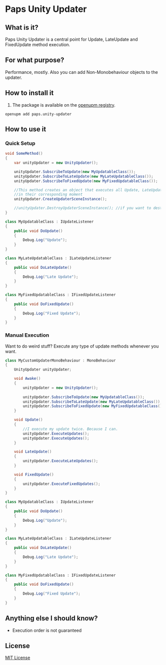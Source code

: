 # Paps Unity Updater

## What is it?

Paps Unity Updater is a central point for Update, LateUpdate and FixedUpdate method execution.

## For what purpose?

Performance, mostly. Also you can add Non-Monobehaviour objects to the updater.

## How to install it
1. The package is available on the [openupm registry](https://openupm.com/packages/paps.unity-updater/).
```
openupm add paps.unity-updater
```

## How to use it

### Quick Setup

```csharp
void SomeMethod()
{
    var unityUpdater = new UnityUpdater();

    unityUpdater.SubscribeToUpdate(new MyUpdatableClass());
    unityUpdater.SubscribeToLateUpdate(new MyLateUpdatableClass());
    unityUpdater.SubscribeToFixedUpdate(new MyFixedUpdatableClass());

    //This method creates an object that executes all Update, LateUpdate and FixedUpdate Listeners
    //in their corresponding moment
    unityUpdater.CreateUpdaterSceneInstance();

    //unityUpdater.DestroyUpdaterSceneInstance(); //if you want to destroy that object
}

class MyUpdatableClass : IUpdateListener
{
    public void DoUpdate()
    {
        Debug.Log("Update");
    }
}

class MyLateUpdatableClass : ILateUpdateListener
{
    public void DoLateUpdate()
    {
        Debug.Log("Late Update");
    }
}

class MyFixedUpdatableClass : IFixedUpdateListener
{
    public void DoFixedUpdate()
    {
        Debug.Log("Fixed Update");
    }
}
```

### Manual Execution

Want to do weird stuff? Execute any type of update methods whenever you want.

```csharp
class MyCustomUpdaterMonoBehaviour : MonoBehaviour
{
    UnityUpdater unityUpdater;

    void Awake()
    {
        unityUpdater = new UnityUpdater();
    
        unityUpdater.SubscribeToUpdate(new MyUpdatableClass());
        unityUpdater.SubscribeToLateUpdate(new MyLateUpdatableClass());
        unityUpdater.SubscribeToFixedUpdate(new MyFixedUpdatableClass());
    }

    void Update()
    {
        //I execute my update twice. Because I can.
        unityUpdater.ExecuteUpdates();
        unityUpdater.ExecuteUpdates();
    }

    void LateUpdate()
    {
        unityUpdater.ExecuteLateUpdates();
    }

    void FixedUpdate()
    {
        unityUpdater.ExecuteFixedUpdates();
    }
}

class MyUpdatableClass : IUpdateListener
{
    public void DoUpdate()
    {
        Debug.Log("Update");
    }
}

class MyLateUpdatableClass : ILateUpdateListener
{
    public void DoLateUpdate()
    {
        Debug.Log("Late Update");
    }
}

class MyFixedUpdatableClass : IFixedUpdateListener
{
    public void DoFixedUpdate()
    {
        Debug.Log("Fixed Update");
    }
}
```

## Anything else I should know?

- Execution order is not guaranteed

## License

[MIT License](https://github.com/Sammmte/Paps-UnityUpdater/blob/master/Paps-UnityUpdater/Assets/Updater/LICENSE.md)